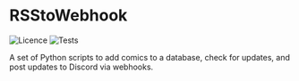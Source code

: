 # RSStoWebhook

![Licence](https://img.shields.io/badge/Licence-MIT-blue.svg) ![Tests](https://github.com/mymoomin/RSStoWebhook/actions/workflows/tests.yml/badge.svg)

A set of Python scripts to add comics to a database, check for updates, and post updates to Discord
via webhooks.
